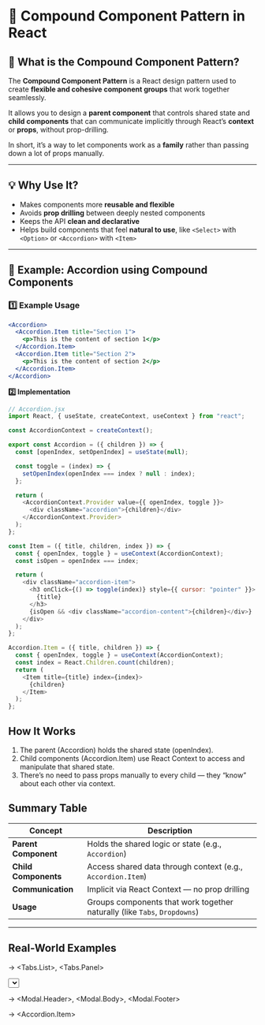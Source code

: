 # 🧩 Compound Component Pattern in React

## 📘 What is the Compound Component Pattern?

The **Compound Component Pattern** is a React design pattern used to create **flexible and cohesive component groups** that work together seamlessly.

It allows you to design a **parent component** that controls shared state and **child components** that can communicate implicitly through React’s **context** or **props**, without prop-drilling.

In short, it’s a way to let components work as a **family** rather than passing down a lot of props manually.

---

## 💡 Why Use It?

 -  Makes components more **reusable and flexible**  
 -  Avoids **prop drilling** between deeply nested components  
 -  Keeps the API **clean and declarative**  
 -  Helps build components that feel **natural to use**, like `<Select>` with `<Option>` or `<Accordion>` with `<Item>`

---

## 🧱 Example: Accordion using Compound Components

### 1️⃣ Example Usage

```jsx
<Accordion>
  <Accordion.Item title="Section 1">
    <p>This is the content of section 1</p>
  </Accordion.Item>
  <Accordion.Item title="Section 2">
    <p>This is the content of section 2</p>
  </Accordion.Item>
</Accordion>
```
**2️⃣ Implementation**
```js
// Accordion.jsx
import React, { useState, createContext, useContext } from "react";

const AccordionContext = createContext();

export const Accordion = ({ children }) => {
  const [openIndex, setOpenIndex] = useState(null);

  const toggle = (index) => {
    setOpenIndex(openIndex === index ? null : index);
  };

  return (
    <AccordionContext.Provider value={{ openIndex, toggle }}>
      <div className="accordion">{children}</div>
    </AccordionContext.Provider>
  );
};

const Item = ({ title, children, index }) => {
  const { openIndex, toggle } = useContext(AccordionContext);
  const isOpen = openIndex === index;

  return (
    <div className="accordion-item">
      <h3 onClick={() => toggle(index)} style={{ cursor: "pointer" }}>
        {title}
      </h3>
      {isOpen && <div className="accordion-content">{children}</div>}
    </div>
  );
};

Accordion.Item = ({ title, children }) => {
  const { openIndex, toggle } = useContext(AccordionContext);
  const index = React.Children.count(children);
  return (
    <Item title={title} index={index}>
      {children}
    </Item>
  );
};
```
## How It Works
  1. The parent (Accordion) holds the shared state (openIndex).
  2. Child components (Accordion.Item) use React Context to access and manipulate that shared state.
  3. There’s no need to pass props manually to every child — they “know” about each other via context.

## Summary Table
| Concept              | Description                                                               |
| -------------------- | ------------------------------------------------------------------------- |
| **Parent Component** | Holds the shared logic or state (e.g., `Accordion`)                       |
| **Child Components** | Access shared data through context (e.g., `Accordion.Item`)               |
| **Communication**    | Implicit via React Context — no prop drilling                             |
| **Usage**            | Groups components that work together naturally (like `Tabs`, `Dropdowns`) |

---
## Real-World Examples

<Tabs> → <Tabs.List>, <Tabs.Panel>

<Select> → <Select.Option>

<Modal> → <Modal.Header>, <Modal.Body>, <Modal.Footer>

<Accordion> → <Accordion.Item>